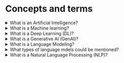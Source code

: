 # Concepts and terms

<details>
  <summary>What is an Artificial Intelligence?</summary>

AI is a science that helps computers and machines act “smart,” think like humans, and complete tasks on their own. Its main goal is to create systems that understand the world, adapt to changes, and interact well with people. AI aims to boost our abilities, increase efficiency, and transform our lives by learning, reasoning, solving problems, and making decisions.

</details>

<details>
  <summary>What is a Machine learning?</summary>

AI focuses on giving computers human-like abilities, while ML trains them to do these tasks. Unlike traditional programming, ML doesn't use explicit logic coding. Instead of manually setting search engine rules, computer models now learn user preferences and provide personalized content for each person.

</details>

<details>
  <summary>What is a Deep Learning (DL)?</summary>

**Deep Learning** is a subset of ML that users multi-layered artificail neural networks to deliver state-of-the-art accuracy in object detection, speech recognition, and language translation tasks. DL systems process and analyze various data, such as images, sound, and text, in a way similar to the human brain.

</details>

<details>
  <summary>What is a Generative AI (GenAI)?</summary>

**Generative AI** is a branch of artificial intelligence that utilizes Machine Learning (ML), specifically deep learning techniques implemented through powerful neural networks, to anylyze massive datasets, and identify patterns. NLP helps it underatnd textual data. Byleveraging these patterns, GenAI can then produce entirely new and original content, like realistic images, music, text video, or other creative formats.

</details>

<details>
  <summary>What is a Language Modeling?</summary>

Language modeling is fundamental to LLMs and involves predicting the next word (token) given the context of the preceding words, using mathematical calculations and probability. With its self-attention mechanism, the transformer architecture enables LLMs to effectively learn and generate language by capturing dependencies and patterns within the input data.

</details>

<details>
  <summary>What types of language mdels could be mentioned?</summary>

**Large Language Models (LLMs)** - the advanced version of LMs, are trained on larger datasets and use advanced techniques such as deep learning and transformers to analyze complex relationships between words.

**Small language models (SLMs)** - are compact versions of LLMs that require less training data, have simpler architectures, and are quicker to develop. They are suitable for specific tasks and domains, offering focused expertise and devices with limited processing power.

</details>

<details>
  <summary>What is a Natural Language Processing (NLP)?</summary>

Natural language processing is a subfield of AI that focuses on the interaction between computers and humans through natural language. It can combine ML models and techniques with specific language algorithms to decode human language. NLP enables computer systems to understand, iterpret, generate, and manipulate natural language text and speech. At a high level NLP takes human language as an input, processes it, and converts it into the language of numbers that the computer will understand, and vice versa.

</details>
